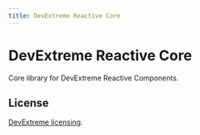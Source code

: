 ```yaml
---
title: DevExtreme Reactive Core
---
```


# DevExtreme Reactive Core

Core library for DevExtreme Reactive Components.

## License

[DevExtreme licensing](https://js.devexpress.com/licensing/).
